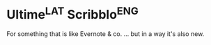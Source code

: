# Ultime<sup>LAT</sup> Scribblo<sup>ENG</sup>

For something that is like Evernote & co. … but in a way it's also new.
